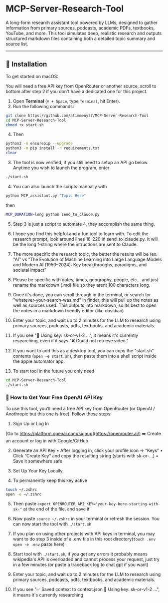 # MCP-Server-Research-Tool

A long-form research assistant tool powered by LLMs, designed to gather information from primary sources, podcasts, academic PDFs, textbooks, YouTube, and more. This tool simulates deep, realistic research and outputs structured markdown files containing both a detailed topic summary and source list.

---

## 🚀 Installation

To get started on macOS:

You will need a free API key from OpenRouter or another source, scroll to bottom after step 2 if you don't have a dedicated one for this project. 

1. Open **Terminal** (`⌘ + Space`, type `Terminal`, hit Enter).
2. Run the following commands:

```bash
git clone https://github.com/atimmeny27/MCP-Server-Research-Tool
cd MCP-Server-Research-Tool
chmod +x start.sh
```

4. Then
```bash
python3 -m ensurepip --upgrade
python3 -m pip install -r requirements.txt
clear
```

3. The tool is now verified, if you still need to setup an API go below. Anytime you wish to launch the program, enter

```bash
./start.sh
```

4. You can also launch the scripts manually with

```bash
python MCP_assistant.py "Topic Here"
```
then
```bash
MCP_DURATION=long python send_to_claude.py
```

5. Step 3 is just a script to automate 4, they accomplish the same thing.


6. I hope you find this helpful and a fun tool to learn with. To edit the research prompt, look around lines 18-220 in send_to_claude.py. It will be the long f-string where the intructions are sent to Claude.

7. The more specific the research topic, the better the results will be (ex. "AI" vs “The Evolution of Machine Learning into Large Language Models and Modern AI (1950–2024): Key breakthroughs, paradigms, and societal impact”

8. Please be specific with dates, times, geography, people, etc... and just rename the markdown (.md) file so they arent 100 characters long.

9. Once it's done, you can scroll through in the terminal, or search for "whatever-your-search-was.md" in finder, this will pull up the notes as well as sources used. This outputs into markdown, so its best to open the notes in a markdown friendly editor (like obsidian)

10. Enter your topic, and wait up to 2 minutes for the LLM to research using primary sources, podcasts, pdfs, textbooks, and academic materials.

9. If you see "🔐 Using key: sk-or-v1-2 ...", it means it's currently researching, even if it says "❌ Could not retrieve video."

11. If you want to add this as a desktop tool, you can copy the "start.sh" contents (```open -e start.sh```),
   then paste them into a shell script inside the apple automator app.

12. To start tool in the future you only need
```bash
cd MCP-Server-Research-Tool
./start.sh
```

### 🔑 How to Get Your Free OpenAI API Key

To use this tool, you’ll need a free API key from OpenRouter (or OpenAI / Anothropic but this one is free). Follow these steps:

1. Sign Up or Log In

[Go to https://platform.openai.com/signup](https://openrouter.ai/)
➡️ Create an account or log in with Google/GitHub.

2. Generate an API Key
	•	After logging in, click your profile icon → “Keys”
	•	Click “Create Key” and copy the resulting string (starts with sk-or-...)
	•	Save it somewhere safe

3. Set Up Your Key Locally

4. To permanently keep this key active
```bash
touch ~/.zshrc 
open -e ~/.zshrc 
```
5. Then paste ```export OPENROUTER_API_KEY="your-key-here-starting-with-sk-"``` at the end of the file, and save it
6. Now paste ```source ~/.zshrc``` in your terminal or refresh the session. You can now start the tool with ```./start.sh```

7. If you plan on using other projects with API keys in terminal, you may want to do step 3 inside of a .env file in this root directory(```touch .env
  open -e .env```
paste here)

8. Start tool with ```./start.sh```, if you get any errors it probably means wikipedia's API is overloaded and cannot process your request, just try in a few minutes (or paste a traceback log to chat gpt if you want)
8. Enter your topic, and wait up to 2 minutes for the LLM to research using primary sources, podcasts, pdfs, textbooks, and academic materials.

9. If you see "✅ Saved context to context.json
🔐 Using key: sk-or-v1-2 ...", it means it's currently researching

   



